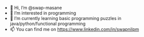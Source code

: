 - 👋 Hi, I’m @swap-masane
- 👀 I’m interested in programming 
- 🌱 I’m currently learning basic programming puzzles in java/python/functional programming
- 📫 You can find me on  https://www.linkedin.com/in/swapnilpm

<!---
swap-masane/swap-masane is a ✨ special ✨ repository because its `README.md` (this file) appears on your GitHub profile.
You can click the Preview link to take a look at your changes.
--->
